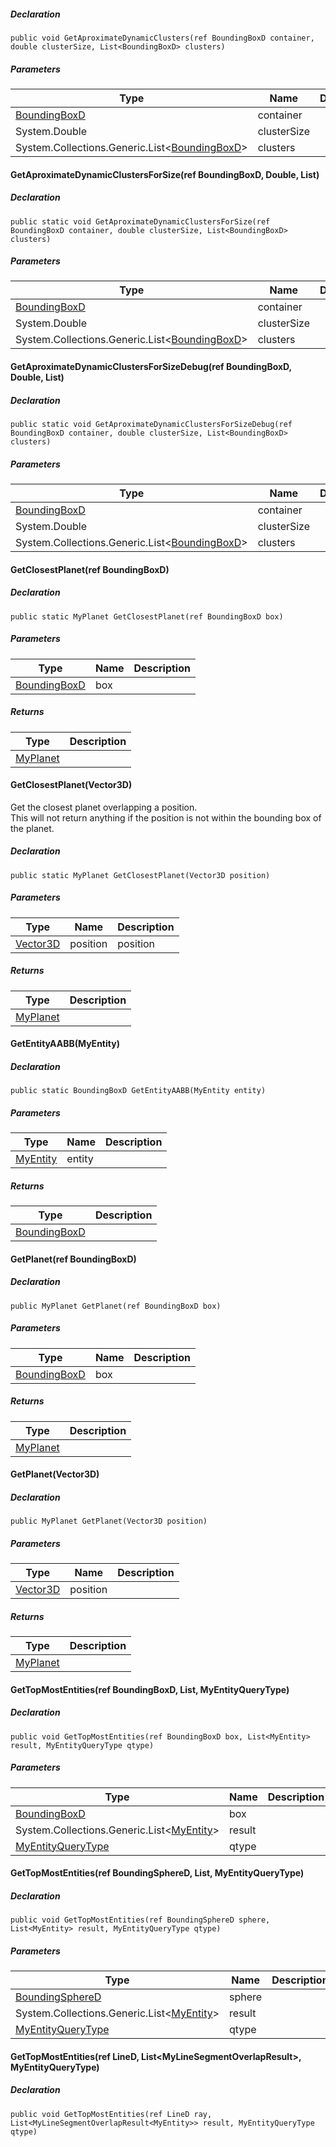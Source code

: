 ##### Declaration

```
public void GetAproximateDynamicClusters(ref BoundingBoxD container, double clusterSize, List<BoundingBoxD> clusters)
```

##### Parameters

| Type | Name | Description |
| --- | --- | --- |
| [BoundingBoxD](https://keensoftwarehouse.github.io/SpaceEngineersModAPI/api/VRageMath.BoundingBoxD.html) | container |     |
| System.Double | clusterSize |     |
| System.Collections.Generic.List<[BoundingBoxD](https://keensoftwarehouse.github.io/SpaceEngineersModAPI/api/VRageMath.BoundingBoxD.html)\> | clusters |     |

#### GetAproximateDynamicClustersForSize(ref BoundingBoxD, Double, List<BoundingBoxD>)

##### Declaration

```
public static void GetAproximateDynamicClustersForSize(ref BoundingBoxD container, double clusterSize, List<BoundingBoxD> clusters)
```

##### Parameters

| Type | Name | Description |
| --- | --- | --- |
| [BoundingBoxD](https://keensoftwarehouse.github.io/SpaceEngineersModAPI/api/VRageMath.BoundingBoxD.html) | container |     |
| System.Double | clusterSize |     |
| System.Collections.Generic.List<[BoundingBoxD](https://keensoftwarehouse.github.io/SpaceEngineersModAPI/api/VRageMath.BoundingBoxD.html)\> | clusters |     |

#### GetAproximateDynamicClustersForSizeDebug(ref BoundingBoxD, Double, List<BoundingBoxD>)

##### Declaration

```
public static void GetAproximateDynamicClustersForSizeDebug(ref BoundingBoxD container, double clusterSize, List<BoundingBoxD> clusters)
```

##### Parameters

| Type | Name | Description |
| --- | --- | --- |
| [BoundingBoxD](https://keensoftwarehouse.github.io/SpaceEngineersModAPI/api/VRageMath.BoundingBoxD.html) | container |     |
| System.Double | clusterSize |     |
| System.Collections.Generic.List<[BoundingBoxD](https://keensoftwarehouse.github.io/SpaceEngineersModAPI/api/VRageMath.BoundingBoxD.html)\> | clusters |     |

#### GetClosestPlanet(ref BoundingBoxD)

##### Declaration

```
public static MyPlanet GetClosestPlanet(ref BoundingBoxD box)
```

##### Parameters

| Type | Name | Description |
| --- | --- | --- |
| [BoundingBoxD](https://keensoftwarehouse.github.io/SpaceEngineersModAPI/api/VRageMath.BoundingBoxD.html) | box |     |

##### Returns

| Type | Description |
| --- | --- |
| [MyPlanet](https://keensoftwarehouse.github.io/SpaceEngineersModAPI/api/Sandbox.Game.Entities.MyPlanet.html) |     |

#### GetClosestPlanet(Vector3D)

Get the closest planet overlapping a position.  
This will not return anything if the position is not within the bounding box of the planet.

##### Declaration

```
public static MyPlanet GetClosestPlanet(Vector3D position)
```

##### Parameters

| Type | Name | Description |
| --- | --- | --- |
| [Vector3D](https://keensoftwarehouse.github.io/SpaceEngineersModAPI/api/VRageMath.Vector3D.html) | position | position |

##### Returns

| Type | Description |
| --- | --- |
| [MyPlanet](https://keensoftwarehouse.github.io/SpaceEngineersModAPI/api/Sandbox.Game.Entities.MyPlanet.html) |     |

#### GetEntityAABB(MyEntity)

##### Declaration

```
public static BoundingBoxD GetEntityAABB(MyEntity entity)
```

##### Parameters

| Type | Name | Description |
| --- | --- | --- |
| [MyEntity](https://keensoftwarehouse.github.io/SpaceEngineersModAPI/api/VRage.Game.Entity.MyEntity.html) | entity |     |

##### Returns

| Type | Description |
| --- | --- |
| [BoundingBoxD](https://keensoftwarehouse.github.io/SpaceEngineersModAPI/api/VRageMath.BoundingBoxD.html) |     |

#### GetPlanet(ref BoundingBoxD)

##### Declaration

```
public MyPlanet GetPlanet(ref BoundingBoxD box)
```

##### Parameters

| Type | Name | Description |
| --- | --- | --- |
| [BoundingBoxD](https://keensoftwarehouse.github.io/SpaceEngineersModAPI/api/VRageMath.BoundingBoxD.html) | box |     |

##### Returns

| Type | Description |
| --- | --- |
| [MyPlanet](https://keensoftwarehouse.github.io/SpaceEngineersModAPI/api/Sandbox.Game.Entities.MyPlanet.html) |     |

#### GetPlanet(Vector3D)

##### Declaration

```
public MyPlanet GetPlanet(Vector3D position)
```

##### Parameters

| Type | Name | Description |
| --- | --- | --- |
| [Vector3D](https://keensoftwarehouse.github.io/SpaceEngineersModAPI/api/VRageMath.Vector3D.html) | position |     |

##### Returns

| Type | Description |
| --- | --- |
| [MyPlanet](https://keensoftwarehouse.github.io/SpaceEngineersModAPI/api/Sandbox.Game.Entities.MyPlanet.html) |     |

#### GetTopMostEntities(ref BoundingBoxD, List<MyEntity>, MyEntityQueryType)

##### Declaration

```
public void GetTopMostEntities(ref BoundingBoxD box, List<MyEntity> result, MyEntityQueryType qtype)
```

##### Parameters

| Type | Name | Description |
| --- | --- | --- |
| [BoundingBoxD](https://keensoftwarehouse.github.io/SpaceEngineersModAPI/api/VRageMath.BoundingBoxD.html) | box |     |
| System.Collections.Generic.List<[MyEntity](https://keensoftwarehouse.github.io/SpaceEngineersModAPI/api/VRage.Game.Entity.MyEntity.html)\> | result |     |
| [MyEntityQueryType](https://keensoftwarehouse.github.io/SpaceEngineersModAPI/api/Sandbox.Game.Entities.MyEntityQueryType.html) | qtype |     |

#### GetTopMostEntities(ref BoundingSphereD, List<MyEntity>, MyEntityQueryType)

##### Declaration

```
public void GetTopMostEntities(ref BoundingSphereD sphere, List<MyEntity> result, MyEntityQueryType qtype)
```

##### Parameters

| Type | Name | Description |
| --- | --- | --- |
| [BoundingSphereD](https://keensoftwarehouse.github.io/SpaceEngineersModAPI/api/VRageMath.BoundingSphereD.html) | sphere |     |
| System.Collections.Generic.List<[MyEntity](https://keensoftwarehouse.github.io/SpaceEngineersModAPI/api/VRage.Game.Entity.MyEntity.html)\> | result |     |
| [MyEntityQueryType](https://keensoftwarehouse.github.io/SpaceEngineersModAPI/api/Sandbox.Game.Entities.MyEntityQueryType.html) | qtype |     |

#### GetTopMostEntities(ref LineD, List<MyLineSegmentOverlapResult<MyEntity>>, MyEntityQueryType)

##### Declaration

```
public void GetTopMostEntities(ref LineD ray, List<MyLineSegmentOverlapResult<MyEntity>> result, MyEntityQueryType qtype)
```
